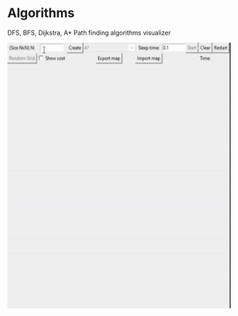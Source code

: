 # Algorithms
DFS, BFS, Dijkstra, A* Path finding algorithms visualizer

<img src="https://raw.githubusercontent.com/mmax00/Algorithms/master/preview.gif" width="600" height="600" />
